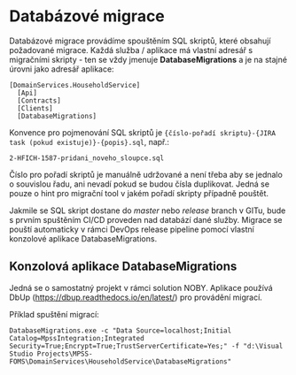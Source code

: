 ﻿# Databázové migrace
Databázové migrace provádíme spouštěním SQL skriptů, které obsahují požadované migrace.
Každá služba / aplikace má vlastní adresář s migračními skripty - ten se vždy jmenuje **DatabaseMigrations** a je na stajné úrovni jako adresář aplikace:
```
[DomainServices.HouseholdService]
  [Api]
  [Contracts]
  [Clients]
  [DatabaseMigrations]
```

Konvence pro pojmenování SQL skriptů je `{číslo-pořadí skriptu}-{JIRA task (pokud existuje)}-{popis}.sql`, např.:
```
2-HFICH-1587-pridani_noveho_sloupce.sql
```
Číslo pro pořadí skriptů je manuálně udržované a není třeba aby se jednalo o souvislou řadu, ani nevadí pokud se budou čísla duplikovat.
Jedná se pouze o hint pro migrační tool v jakém pořadí skripty případně pouštět.

Jakmile se SQL skript dostane do *master* nebo *release* branch v GITu, bude s prvním spuštěním CI/CD proveden nad databází dané služby.
Migrace se pouští automaticky v rámci DevOps release pipeline pomocí vlastní konzolové aplikace DatabaseMigrations.

## Konzolová aplikace DatabaseMigrations
Jedná se o samostatný projekt v rámci solution NOBY. Aplikace používá DbUp (https://dbup.readthedocs.io/en/latest/) pro provádění migrací.

Příklad spuštění migrací:
```
DatabaseMigrations.exe -c "Data Source=localhost;Initial Catalog=MpssIntegration;Integrated Security=True;Encrypt=True;TrustServerCertificate=Yes;" -f "d:\Visual Studio Projects\MPSS-FOMS\DomainServices\HouseholdService\DatabaseMigrations"
```
